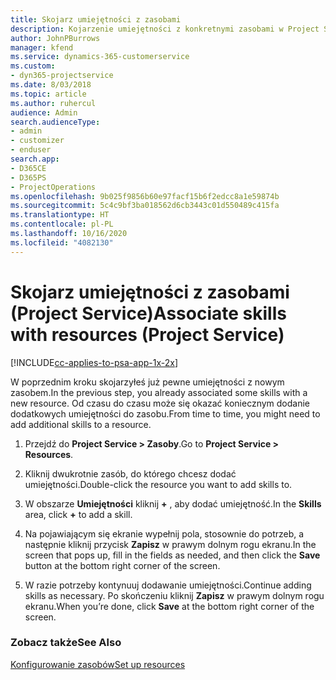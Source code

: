 ```yaml
---
title: Skojarz umiejętności z zasobami
description: Kojarzenie umiejętności z konkretnymi zasobami w Project Service
author: JohnPBurrows
manager: kfend
ms.service: dynamics-365-customerservice
ms.custom:
- dyn365-projectservice
ms.date: 8/03/2018
ms.topic: article
ms.author: ruhercul
audience: Admin
search.audienceType:
- admin
- customizer
- enduser
search.app:
- D365CE
- D365PS
- ProjectOperations
ms.openlocfilehash: 9b025f9856b60e97facf15b6f2edcc8a1e59874b
ms.sourcegitcommit: 5c4c9bf3ba018562d6cb3443c01d550489c415fa
ms.translationtype: HT
ms.contentlocale: pl-PL
ms.lasthandoff: 10/16/2020
ms.locfileid: "4082130"
---
```

# <a name="associate-skills-with-resources-project-service"></a><span data-ttu-id="a2c0f-103">Skojarz umiejętności z zasobami (Project Service)</span><span class="sxs-lookup"><span data-stu-id="a2c0f-103">Associate skills with resources (Project Service)</span></span>

[!INCLUDE[cc-applies-to-psa-app-1x-2x](../includes/cc-applies-to-psa-app-1x-2x.md)]

<span data-ttu-id="a2c0f-104">W poprzednim kroku skojarzyłeś już pewne umiejętności z nowym zasobem.</span><span class="sxs-lookup"><span data-stu-id="a2c0f-104">In the previous step, you already associated some skills with  a new resource.</span></span> <span data-ttu-id="a2c0f-105">Od czasu do czasu może się okazać koniecznym dodanie dodatkowych umiejętności do zasobu.</span><span class="sxs-lookup"><span data-stu-id="a2c0f-105">From time to time, you might need to add additional skills to a resource.</span></span>  
  
1.  <span data-ttu-id="a2c0f-106">Przejdź do **Project Service > Zasoby**.</span><span class="sxs-lookup"><span data-stu-id="a2c0f-106">Go to **Project Service > Resources**.</span></span>  
  
2.  <span data-ttu-id="a2c0f-107">Kliknij dwukrotnie zasób, do którego chcesz dodać umiejętności.</span><span class="sxs-lookup"><span data-stu-id="a2c0f-107">Double-click the resource you want to add skills to.</span></span>  
  
3.  <span data-ttu-id="a2c0f-108">W obszarze **Umiejętności** kliknij **+** , aby dodać umiejętność.</span><span class="sxs-lookup"><span data-stu-id="a2c0f-108">In the **Skills** area, click **+** to add a skill.</span></span>  
  
4.  <span data-ttu-id="a2c0f-109">Na pojawiającym się ekranie wypełnij pola, stosownie do potrzeb, a następnie kliknij przycisk **Zapisz** w prawym dolnym rogu ekranu.</span><span class="sxs-lookup"><span data-stu-id="a2c0f-109">In the screen that pops up, fill in the fields as needed, and then click the **Save** button at the bottom right corner of the screen.</span></span>  
  
5.  <span data-ttu-id="a2c0f-110">W razie potrzeby kontynuuj dodawanie umiejętności.</span><span class="sxs-lookup"><span data-stu-id="a2c0f-110">Continue adding skills as necessary.</span></span> <span data-ttu-id="a2c0f-111">Po skończeniu kliknij **Zapisz** w prawym dolnym rogu ekranu.</span><span class="sxs-lookup"><span data-stu-id="a2c0f-111">When you’re done, click **Save** at the bottom right corner of the screen.</span></span>  
  
### <a name="see-also"></a><span data-ttu-id="a2c0f-112">Zobacz także</span><span class="sxs-lookup"><span data-stu-id="a2c0f-112">See Also</span></span>  
 [<span data-ttu-id="a2c0f-113">Konfigurowanie zasobów</span><span class="sxs-lookup"><span data-stu-id="a2c0f-113">Set up resources</span></span>](../psa/set-up-resources.md)
